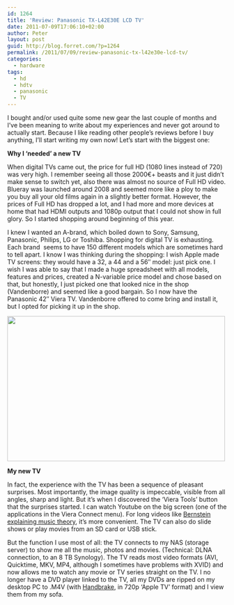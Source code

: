 ```yaml
---
id: 1264
title: 'Review: Panasonic TX-L42E30E LCD TV'
date: 2011-07-09T17:06:10+02:00
author: Peter
layout: post
guid: http://blog.forret.com/?p=1264
permalink: /2011/07/09/review-panasonic-tx-l42e30e-lcd-tv/
categories:
  - hardware
tags:
  - hd
  - hdtv
  - panasonic
  - TV
---
```

I bought and/or used quite some new gear the last couple of months and I&#8217;ve been meaning to write about my experiences and never got around to actually start. Because I like reading other people&#8217;s reviews before I buy anything, I&#8217;ll start writing my own now! Let&#8217;s start with the biggest one:

**Why I &#8216;needed&#8217; a new TV**

When digital TVs came out, the price for full HD (1080 lines instead of 720) was very high. I remember seeing all those 2000€+ beasts and it just didn&#8217;t make sense to switch yet, also there was almost no source of Full HD video. Blueray was launched around 2008 and seemed more like a ploy to make you buy all your old films again in a slightly better format. However, the prices of Full HD has dropped a lot, and I had more and more devices at home that had HDMI outputs and 1080p output that I could not show in full glory. So I started shopping around beginning of this year.

I knew I wanted an A-brand, which boiled down to Sony, Samsung, Panasonic, Philips, LG or Toshiba. Shopping for digital TV is exhausting. Each brand  seems to have 150 different models which are sometimes hard to tell apart. I know I was thinking during the shopping: I wish Apple made TV screens: they would have a 32, a 44 and a 56&#8243; model: just pick one. I wish I was able to say that I made a huge spreadsheet with all models, features and prices, created a N-variable price model and chose based on that, but honestly, I just picked one that looked nice in the shop (Vandenborre) and seemed like a good bargain. So I now have the Panasonic 42&#8243; Viera TV. Vandenborre offered to come bring and install it, but I opted for picking it up in the shop.

[<img loading="lazy" title="Panasonic TV" src="http://blog2.forret.com/wp-content/uploads/2011/07/IMG_14701.jpg" alt="" width="500" height="333" />](http://blog2.forret.com/wp-content/uploads/2011/07/IMG_14701.jpg)

<!--more-->

**My new TV**

In fact, the experience with the TV has been a sequence of pleasant surprises. Most importantly, the image quality is impeccable, visible from all angles, sharp and light. But it&#8217;s when I discovered the &#8216;Viera Tools&#8217; button that the surprises started. I can watch Youtube on the big screen (one of the applications in the Viera Connect menu). For long videos like [Bernstein explaining music theory](http://www.youtube.com/watch?v=U3HLqCHO08s&playnext=1&list=PLCEE7412A24E115F4), it&#8217;s more convenient. The TV can also do slide shows or play movies from an SD card or USB stick.

But the function I use most of all: the TV connects to my NAS (storage server) to show me all the music, photos and movies. (Technical: DLNA connection, to an 8 TB Synology). The TV reads most video formats (AVI, Quicktime, MKV, MP4, although I sometimes have problems with XVID) and now allows me to watch any movie or TV series straight on the TV. I no longer have a DVD player linked to the TV, all my DVDs are ripped on my desktop PC to .M4V (with [Handbrake](http://handbrake.fr/), in 720p &#8216;Apple TV&#8217; format) and I view them from my sofa.
